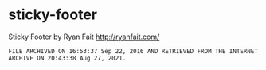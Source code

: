 # sticky-footer

Sticky Footer by Ryan Fait
http://ryanfait.com/

```
FILE ARCHIVED ON 16:53:37 Sep 22, 2016 AND RETRIEVED FROM THE INTERNET ARCHIVE ON 20:43:38 Aug 27, 2021.
```
